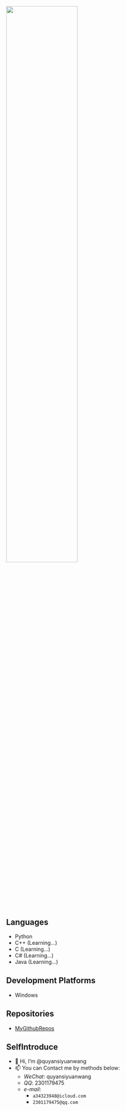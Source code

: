 <img style="width: 61.8%;" src="https://github-readme-stats.vercel.app/api?username=quyansiyuanwang&show_icons=true" />

## Languages

- Python
- C++ (Learning...)
- C (Learning...)
- C# (Learning...)
- Java (Learning...)

## Development Platforms

- Windows

## Repositories

- [MyGithubRepos](https://github.com/quyansiyuanwang)

## SelfIntroduce

- 👋 Hi, I’m @quyansiyuanwang
- 📫 You can Contact me by methods below:
  - *WeChat*: quyansiyuanwang
  - *QQ*:     2301179475
  - *e-mail*:
    - `a34323948@icloud.com`
    - `2301179475@qq.com`
